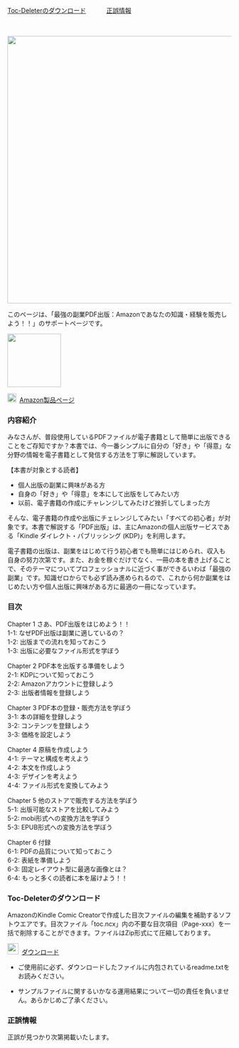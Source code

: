 [Toc-Deleterのダウンロード](#jump-there1)  　　　[正誤情報](#jump-there2)  
<br/>
<br/>

<img src="" width="600px">

このページは、「最強の副業PDF出版：Amazonであなたの知識・経験を販売しよう！！」のサポートページです。

<img src="" width="120px">

<img src="https://user-images.githubusercontent.com/62088244/76576777-7c6dc800-6506-11ea-9b86-0894fb827c7e.png" width="20px">&ensp;<a href="https://amzn.to/2UvBOIf" target="_blank">Amazon製品ページ</a>

### 内容紹介
みなさんが、普段使用しているPDFファイルが電子書籍として簡単に出版できることをご存知ですか？本書では、今一番シンプルに自分の「好き」や「得意」な分野の情報を電子書籍として発信する方法を丁寧に解説しています。  

【本書が対象とする読者】  
  - 個人出版の副業に興味がある方  
  - 自身の「好き」や「得意」を本にして出版をしてみたい方  
  - 以前、電子書籍の作成にチャレンジしてみたけど挫折してしまった方  

そんな、電子書籍の作成や出版にチェレンジしてみたい「すべての初心者」が対象です。本書で解説する「PDF出版」は、主にAmazonの個人出版サービスである「Kindle ダイレクト・パブリッシング (KDP)」を利用します。  

電子書籍の出版は、副業をはじめて行う初心者でも簡単にはじめられ、収入も自身の努力次第です。また、お金を稼ぐだけでなく、一冊の本を書き上げることで、そのテーマについてプロフェッショナルに近づく事ができるいわば「最強の副業」です。知識ゼロからでも必ず読み進められるので、これから何か副業をはじめたい方や個人出版に興味がある方に最適の一冊になっています。  

### 目次

Chapter 1 さあ、PDF出版をはじめよう！！  
1-1: なぜPDF出版は副業に適しているの？  
1-2: 出版までの流れを知っておこう  
1-3: 出版に必要なファイル形式を学ぼう  

Chapter 2 PDF本を出版する準備をしよう  
2-1: KDPについて知っておこう  
2-2: Amazonアカウントに登録しよう  
2-3: 出版者情報を登録しよう  

Chapter 3 PDF本の登録・販売方法を学ぼう  
3-1: 本の詳細を登録しよう  
3-2: コンテンツを登録しよう  
3-3: 価格を設定しよう  

Chapter 4 原稿を作成しよう  
4-1: テーマと構成を考えよう  
4-2: 本文を作成しよう  
4-3: デザインを考えよう  
4-4: ファイル形式を変換してみよう  

Chapter 5 他のストアで販売する方法を学ぼう  
5-1: 出版可能なストアを比較してみよう  
5-2: mobi形式への変換方法を学ぼう  
5-3: EPUB形式への変換方法を学ぼう  

Chapter 6 付録  
6-1: PDFの品質について知っておこう  
6-2: 表紙を準備しよう  
6-3: 固定レイアウト型に最適な画像とは？  
6-4: もっと多くの読者に本を届けよう！！  


### <a name="jump-there1">Toc-Deleterのダウンロード</a>
  
AmazonのKindle Comic Creatorで作成した目次ファイルの編集を補助するソフトウエアです。目次ファイル「toc.ncx」内の不要な目次項目（Page-xxx）を一括で削除することができます。ファイルはZip形式にて圧縮しております。 

<img src="https://user-images.githubusercontent.com/62088244/76489282-36aff180-646b-11ea-977c-f4ed77d5b8d8.png" width="25px">&ensp;[ダウンロード](https://.zip)

- ご使用前に必ず、ダウンロードしたファイルに内包されているreadme.txtをお読みください。

- サンプルファイルに関するいかなる運用結果について一切の責任を負いません。あらかじめご了承ください。

### <a name="jump-there2">正誤情報</a>
正誤が見つかり次第掲載いたします。  
<br/>
<br/>
<br/>
<br/>
<br/>
<br/>
<br/>
